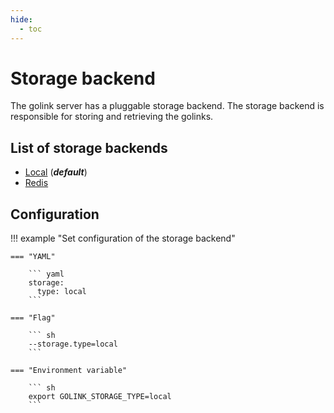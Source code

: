 ```yaml
---
hide: 
  - toc
---
```


# Storage backend

The golink server has a pluggable storage backend. The storage backend is responsible for storing and retrieving the golinks.

## List of storage backends

* [Local](local.md) (***default***)
* [Redis](redis.md)

## Configuration

!!! example "Set configuration of the storage backend"

    === "YAML"

        ``` yaml
        storage:
          type: local
        ```

    === "Flag"

        ``` sh
        --storage.type=local
        ```

    === "Environment variable"

        ``` sh
        export GOLINK_STORAGE_TYPE=local
        ```
